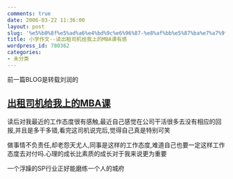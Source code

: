 ```yaml
---
comments: true
date: 2006-03-22 11:36:00
layout: post
slug: '%e5%b0%8f%e5%ad%a6%e4%bd%9c%e6%96%87-%e8%af%bb%e5%87%ba%e7%a7%9f%e5%8f%b8%e6%9c%ba%e7%bb%99%e6%88%91%e4%b8%8a%e7%9a%84mba%e8%af%be%e6%9c%89%e6%84%9f'
title: 小学作文--读出租司机给我上的MBA课有感
wordpress_id: 780362
categories:
- 未分类
---
```


前一篇BLOG是转载刘润的

## [出租司机给我上的MBA课](http://blog.run2me.com/runliu/archive/2006/03/15/14311.aspx)

读后对我最近的工作态度很有感触,最近自己感觉在公司干活很多去没有相应的回报,并且是多干多错,看完这司机说完后,觉得自己真是特别可笑  
  
做事情不负责任,却老怨天尤人,同事是这样的工作态度,难道自己也要一定这样工作态度去对付吗.心理的成长比素质的成长对于我来说更为重要  
  
一个浮躁的SP行业正好能磨练一个人的城府  
  

